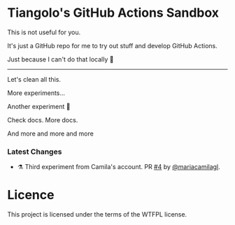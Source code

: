 # Tiangolo's GitHub Actions Sandbox

This is not useful for you.

It's just a GitHub repo for me to try out stuff and develop GitHub Actions.

Just because I can't do that locally 🤷

---

Let's clean all this.

More experiments...

Another experiment 🥼

Check docs. More docs.

And more and more and more

### Latest Changes

* ⚗ Third experiment from Camila's account. PR [#4](https://github.com/tiangolo/github-actions-sandbox/pull/4) by [@mariacamilagl](https://github.com/mariacamilagl).

# Licence

This project is licensed under the terms of the WTFPL license.
